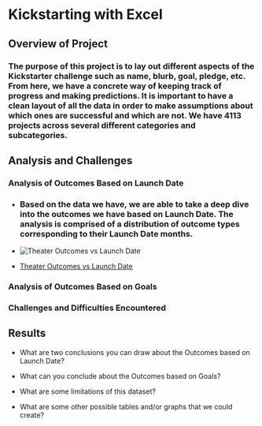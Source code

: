 # Kickstarting with Excel

## Overview of Project

### The purpose of this project is to lay out different aspects of the Kickstarter challenge such as name, blurb, goal, pledge, etc. From here, we have a concrete way of keeping track of progress and making predictions. It is important to have a clean layout of all the data in order to make assumptions about which ones are successful and which are not. We have 4113 projects across several different categories and subcategories.

## Analysis and Challenges

### Analysis of Outcomes Based on Launch Date
     
- ### Based on the data we have, we are able to take a deep dive into the outcomes we have based on Launch Date. The analysis is comprised of a distribution of outcome types corresponding to their Launch Date months. 
    
- ![Theater Outcomes vs Launch Date](Theater_Outcomes_vs_Launch.png)
    
- [Theater Outcomes vs Launch Date](https://github.com/Ctblossey/Kickstarter-analysis/blob/main/Resources/Theater_Outcomes_vs_Launch.png)

### Analysis of Outcomes Based on Goals

### Challenges and Difficulties Encountered

## Results

- What are two conclusions you can draw about the Outcomes based on Launch Date?

- What can you conclude about the Outcomes based on Goals?

- What are some limitations of this dataset?

- What are some other possible tables and/or graphs that we could create?
